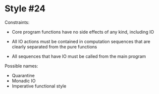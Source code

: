 Style #24
==============================

Constraints:

- Core program functions have no side effects of any kind, including IO

- All IO actions must be contained in computation sequences that are
  clearly separated from the pure functions

- All sequences that have IO must be called from the main program

Possible names:

- Quarantine
- Monadic IO
- Imperative functional style
